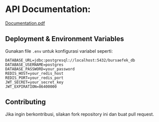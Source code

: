 # API Documentation:
[Documentation.pdf](https://github.com/user-attachments/files/19462371/Documentation.pdf)

## Deployment & Environment Variables
Gunakan file `.env` untuk konfigurasi variabel seperti:
```
DATABASE_URL=jdbc:postgresql://localhost:5432/bursaefek_db
DATABASE_USERNAME=postgres
DATABASE_PASSWORD=your_password
REDIS_HOST=your_redis_host
REDIS_PORT=your_redis_port
JWT_SECRET=your_secret_key
JWT_EXPIRATION=86400000
```

## Contributing
Jika ingin berkontribusi, silakan fork repository ini dan buat pull request.
